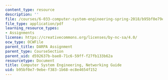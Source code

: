 ```yaml
---
content_type: resource
description: ''
file: /courses/6-033-computer-system-engineering-spring-2018/b95bf0e79ebef3831b68ec8e4654f152_MIT6_033S18networking_guide.pdf
file_type: application/pdf
learning_resource_types:
- Assignments
license: https://creativecommons.org/licenses/by-nc-sa/4.0/
ocw_type: OCWFile
parent_title: DARPA Assignment
parent_type: CourseSection
parent_uid: d592637b-bae8-71c6-59ff-f27fb133b62a
resourcetype: Document
title: Computer System Engineering, Networking Guide
uid: b95bf0e7-9ebe-f383-1b68-ec8e4654f152
---
```

